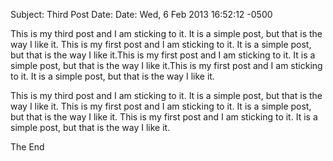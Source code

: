 Subject: Third Post
Date: Date: Wed, 6 Feb 2013 16:52:12 -0500

This is my third post and I am sticking to it. It is a simple post, but that is the way I like it. This is my first post and I am sticking to it. It is a simple post, but that is the way I like it.This is my first post and I am sticking to it. It is a simple post, but that is the way I like it.This is my first post and I am sticking to it. It is a simple post, but that is the way I like it.

This is my third post and I am sticking to it. It is a simple post, but that is the way I like it. This is my first post and I am sticking to it. It is a simple post, but that is the way I like it. This is my first post and I am sticking to it. It is a simple post, but that is the way I like it.  

The End
